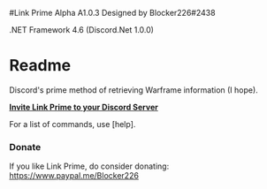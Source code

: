 #Link Prime Alpha A1.0.3
Designed by Blocker226#2438

.NET Framework 4.6 (Discord.Net 1.0.0)

# Readme #
Discord's prime method of retrieving Warframe information (I hope).

**[Invite Link Prime to your Discord Server](https://discordapp.com/oauth2/authorize?client_id=276370292052459523&scope=bot&permissions=35840)**

For a list of commands, use [help].

### Donate ###
If you like Link Prime, do consider donating: https://www.paypal.me/Blocker226